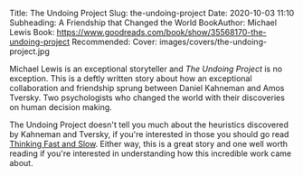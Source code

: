Title: The Undoing Project
Slug: the-undoing-project
Date: 2020-10-03 11:10
Subheading: A Friendship that Changed the World
BookAuthor: Michael Lewis
Book: https://www.goodreads.com/book/show/35568170-the-undoing-project
Recommended: 
Cover: images/covers/the-undoing-project.jpg

Michael Lewis is an exceptional storyteller and *The Undoing Project* is no exception. This is a deftly written story about how an exceptional collaboration and friendship sprung between Daniel Kahneman and Amos Tversky. Two psychologists who changed the world with their discoveries on human decision making.

The Undoing Project doesn't tell you much about the heuristics discovered by Kahneman and Tversky, if you're interested in those you should go read [Thinking Fast and Slow](https://www.jacquescorbytuech.com/reading/thinking-fast-and-slow). Either way, this is a great story and one well worth reading if you're interested in understanding how this incredible work came about.